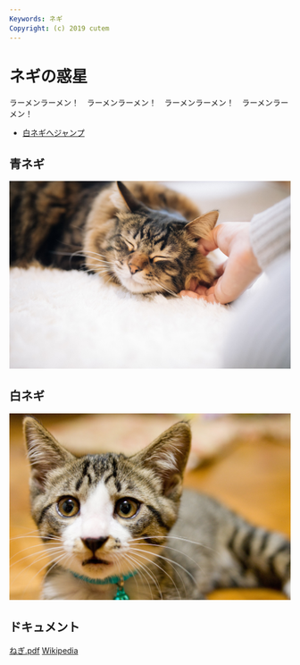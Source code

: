 ```yaml
---
Keywords: ネギ
Copyright: (c) 2019 cutem
---
```


# ネギの惑星


ラーメンラーメン！　ラーメンラーメン！　ラーメンラーメン！　ラーメンラーメン！

* [白ネギへジャンプ](#white)

## 青ネギ

![青ネギ](./green_negi.jpg)

## <span id="white">白ネギ</span>

![](white_negi.jpg)

## ドキュメント

[ねぎ.pdf](ねぎ.pdf)
[Wikipedia](https://ja.wikipedia.org/wiki/%E3%83%8D%E3%82%AE)
